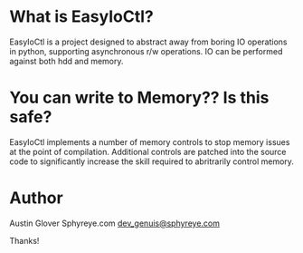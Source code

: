 # What is EasyIoCtl?
EasyIoCtl is a project designed to abstract away from boring IO operations in python, supporting asynchronous r/w operations.
IO can be performed against both hdd and memory.

# You can write to Memory?? Is this safe?
EasyIoCtl implements a number of memory controls to stop memory issues at the point of compilation.
Additional controls are patched into the source code to significantly increase the skill required to abritrarily control memory.

# Author
Austin Glover
Sphyreye.com
dev_genuis@sphyreye.com

Thanks!
